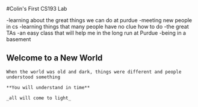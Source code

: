 #Colin's First CS193 Lab

-learning about the great things we can do at purdue
-meeting new people in cs
-learning things that many people have no clue how to do
-the great TAs
-an easy class that will help me in the long run at Purdue
-being in a basement




## Welcome to a New World

``` ###When the time comes, you know what much be done
When the world was old and dark, things were different and people understood something 

**You will understand in time**

_all will come to light_



```

